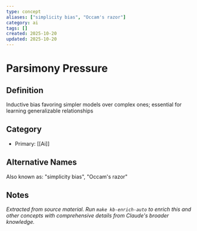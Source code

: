 ```yaml
---
type: concept
aliases: ["simplicity bias", "Occam's razor"]
category: ai
tags: []
created: 2025-10-20
updated: 2025-10-20
---
```


# Parsimony Pressure

## Definition

Inductive bias favoring simpler models over complex ones; essential for learning generalizable relationships

## Category

- Primary: [[Ai]]

## Alternative Names

Also known as: "simplicity bias", "Occam's razor"

## Notes

*Extracted from source material. Run `make kb-enrich-auto` to enrich this and other concepts with comprehensive details from Claude's broader knowledge.*
